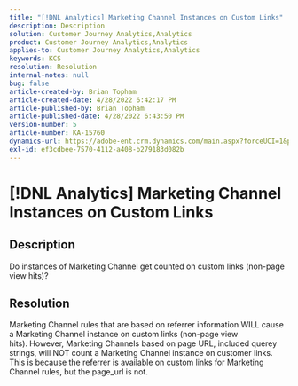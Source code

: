 ```yaml
---
title: "[!DNL Analytics] Marketing Channel Instances on Custom Links"
description: Description
solution: Customer Journey Analytics,Analytics
product: Customer Journey Analytics,Analytics
applies-to: Customer Journey Analytics,Analytics
keywords: KCS
resolution: Resolution
internal-notes: null
bug: false
article-created-by: Brian Topham
article-created-date: 4/28/2022 6:42:17 PM
article-published-by: Brian Topham
article-published-date: 4/28/2022 6:43:50 PM
version-number: 5
article-number: KA-15760
dynamics-url: https://adobe-ent.crm.dynamics.com/main.aspx?forceUCI=1&pagetype=entityrecord&etn=knowledgearticle&id=113e81ed-22c7-ec11-a7b6-0022480a1b03
exl-id: ef3cdbee-7570-4112-a408-b279183d082b
---
```

# [!DNL Analytics] Marketing Channel Instances on Custom Links

## Description


Do instances of Marketing Channel get counted on custom links (non-page view hits)?


## Resolution


Marketing Channel rules that are based on referrer information WILL cause a Marketing Channel instance on custom links (non-page view hits). However, Marketing Channels based on page URL, included querey strings, will NOT count a Marketing Channel instance on customer links. This is because the referrer is available on custom links for Marketing Channel rules, but the page_url is not.

